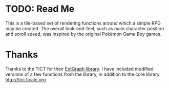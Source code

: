 # TODO: Read Me

This is a tile-based set of rendering functions around which a simple RPG may be created. The overall look-and-feel, such as main character position and scroll speed, was inspired by the original Pokèmon Game Boy games.

# Thanks

Thanks to the TICT for their [ExtGraph library](https://github.com/debrouxl/ExtGraph). I have included modified versions of a few functions from the library, in addition to the core library. http://tict.ticalc.org
